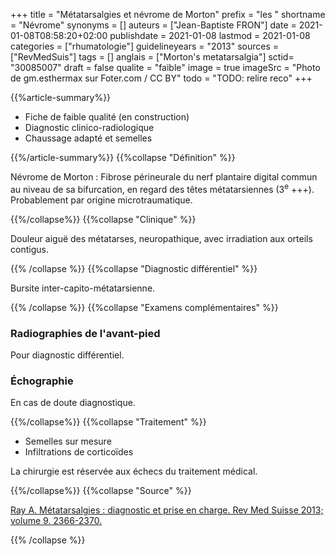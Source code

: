 +++
title = "Métatarsalgies et névrome de Morton"
prefix = "les "
shortname = "Névrome"
synonyms = []
auteurs = ["Jean-Baptiste FRON"]
date = 2021-01-08T08:58:20+02:00
publishdate = 2021-01-08
lastmod = 2021-01-08
categories = ["rhumatologie"]
guidelineyears = "2013"
sources = ["RevMedSuis"]
tags = []
anglais = ["Morton's metatarsalgia"]
sctid= "30085007"
draft = false
qualite = "faible"
image = true
imageSrc = "Photo de gm.esthermax sur Foter.com / CC BY"
todo = "TODO: relire reco"
+++

{{%article-summary%}}

- Fiche de faible qualité (en construction)
- Diagnostic clinico-radiologique
- Chaussage adapté et semelles

{{%/article-summary%}}
{{%collapse "Définition" %}}

Névrome de Morton
: Fibrose périneurale du nerf plantaire digital commun au niveau de sa bifurcation, en regard des têtes métatarsiennes (3<sup>e</sup> +++).  
Probablement par origine microtraumatique.

{{%/collapse%}}
{{%collapse "Clinique" %}}

Douleur aiguë des métatarses, neuropathique, avec irradiation aux orteils contigus.

{{% /collapse %}}
{{%collapse "Diagnostic différentiel" %}}

Bursite inter-capito-métatarsienne.

{{% /collapse %}}
{{%collapse "Examens complémentaires" %}}

### Radiographies de l'avant-pied

Pour diagnostic différentiel.

### Échographie

En cas de doute diagnostique.

{{%/collapse%}}
{{%collapse "Traitement" %}}

- Semelles sur mesure
- Infiltrations de corticoïdes

La chirurgie est réservée aux échecs du traitement médical.

{{%/collapse%}}
{{%collapse "Source" %}}

[Ray A. Métatarsalgies : diagnostic et prise en charge. Rev Med Suisse 2013; volume 9. 2366-2370.](https://www.revmed.ch/RMS/2013/RMS-N-411/Metatarsalgies-diagnostic-et-prise-en-charge)

{{% /collapse %}}
